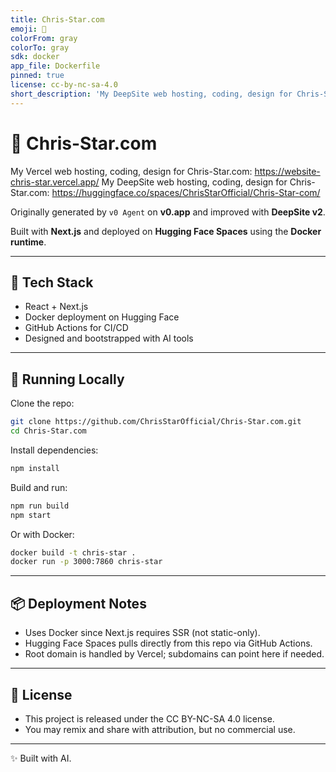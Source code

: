 ```yaml
---
title: Chris-Star.com
emoji: 🪽
colorFrom: gray
colorTo: gray
sdk: docker
app_file: Dockerfile
pinned: true
license: cc-by-nc-sa-4.0
short_description: 'My DeepSite web hosting, coding, design for Chris-Star.com'
---
```


# 🪽 Chris-Star.com

My Vercel web hosting, coding, design for Chris-Star.com: https://website-chris-star.vercel.app/
My DeepSite web hosting, coding, design for Chris-Star.com: https://huggingface.co/spaces/ChrisStarOfficial/Chris-Star-com/

Originally generated by `v0 Agent` on **v0.app** and improved with **DeepSite v2**.

Built with **Next.js** and deployed on **Hugging Face Spaces** using the **Docker runtime**.

---

## 🔧 Tech Stack
- React + Next.js  
- Docker deployment on Hugging Face  
- GitHub Actions for CI/CD
- Designed and bootstrapped with AI tools  

---

## 🚀 Running Locally

Clone the repo:

```bash
git clone https://github.com/ChrisStarOfficial/Chris-Star.com.git
cd Chris-Star.com
```

Install dependencies:

```bash
npm install
```

Build and run:

```bash
npm run build
npm start
```

Or with Docker:

```bash
docker build -t chris-star .
docker run -p 3000:7860 chris-star
```

---

## 📦 Deployment Notes

- Uses Docker since Next.js requires SSR (not static-only).
- Hugging Face Spaces pulls directly from this repo via GitHub Actions.
- Root domain is handled by Vercel; subdomains can point here if needed.

---

## 📜 License

- This project is released under the CC BY-NC-SA 4.0 license.
- You may remix and share with attribution, but no commercial use.

---

✨ Built with AI.